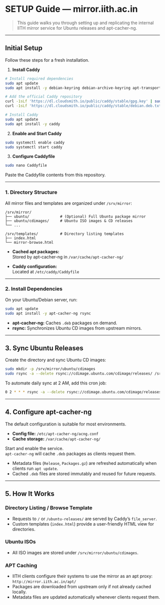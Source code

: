 # SETUP Guide — mirror.iith.ac.in

> This guide walks you through setting up and replicating the internal IITH mirror service for Ubuntu releases and apt-cacher-ng.  

---
## Initial Setup
Follow these steps for a fresh installation.

1. **Install Caddy**
```bash
# Install required dependencies
sudo apt update
sudo apt install -y debian-keyring debian-archive-keyring apt-transport-https curl

# Add the official Caddy repository
curl -1sLf 'https://dl.cloudsmith.io/public/caddy/stable/gpg.key' | sudo gpg --dearmor -o /usr/share/keyrings/caddy-stable.gpg
curl -1sLf 'https://dl.cloudsmith.io/public/caddy/stable/debian.deb.txt' | sudo tee /etc/apt/sources.list.d/caddy-stable.list

# Install Caddy
sudo apt update
sudo apt install -y caddy
```

2. **Enable and Start Caddy**
```bash
sudo systemctl enable caddy
sudo systemctl start caddy
```

3. **Configure Caddyfile**
```bash
sudo nano Caddyfile
```
Paste the Caddyfile contents from this repository.

---

### 1. Directory Structure

All mirror files and templates are organized under `/srv/mirror`:

```
/srv/mirror/
├── ubuntu/              # (Optional) Full Ubuntu package mirror
├── ubuntu/cdimages/     # Ubuntu ISO images & CD releases
└── ...

/srv/templates/          # Directory listing templates
├── index.html
└── mirror-browse.html
```

- **Cached apt packages:**  
  Stored by apt-cacher-ng in `/var/cache/apt-cacher-ng/`

- **Caddy configuration:**  
  Located at `/etc/caddy/Caddyfile`

---

### 2. Install Dependencies

On your Ubuntu/Debian server, run:

```bash
sudo apt update
sudo apt install -y apt-cacher-ng rsync
```

- **apt-cacher-ng:** Caches `.deb` packages on demand.
- **rsync:** Synchronizes Ubuntu CD images from upstream mirrors.

---

## 3. Sync Ubuntu Releases

Create the directory and sync Ubuntu CD images:

```bash
sudo mkdir -p /srv/mirror/ubuntu/cdimages
sudo rsync -a --delete rsync://cdimage.ubuntu.com/cdimage/releases/ /srv/mirror/ubuntu/cdimages/
```

To automate daily sync at 2 AM, add this cron job:

```bash
0 2 * * * rsync -a --delete rsync://cdimage.ubuntu.com/cdimage/releases/ /srv/mirror/ubuntu/cdimages/
```

---

## 4. Configure apt-cacher-ng

The default configuration is suitable for most environments.

- **Config file:** `/etc/apt-cacher-ng/acng.conf`
- **Cache storage:** `/var/cache/apt-cacher-ng/`

Start and enable the service.  
`apt-cacher-ng` will cache `.deb` packages as clients request them.

- Metadata files (`Release`, `Packages.gz`) are refreshed automatically when clients run `apt update`.
- Cached `.deb` files are stored immutably and reused for future requests.

---

## 5. How It Works

### Directory Listing / Browse Template

- Requests to `/` or `/ubuntu-releases/` are served by Caddy’s `file_server`.
- Custom templates (`index.html`) provide a user-friendly HTML view for directories.

### Ubuntu ISOs

- All ISO images are stored under `/srv/mirror/ubuntu/cdimages`.

### APT Caching

- IITH clients configure their systems to use the mirror as an apt proxy:  
  `http://mirror.iith.ac.in/apt/`
- Packages are downloaded from upstream only if not already cached locally.
- Metadata files are updated automatically whenever clients request them.
